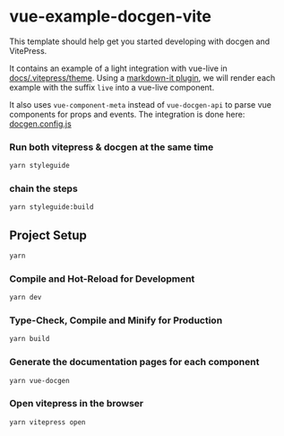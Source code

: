 # vue-example-docgen-vite

This template should help get you started developing with docgen and VitePress.

It contains an example of a light integration with vue-live in [docs/.vitepress/theme](./docs/.vitepress/theme).
Using a [markdown-it plugin](./docs/.vitepress/vue-live-md-it.mjs), we will render each example with the suffix `live` into a vue-live component.

It also uses `vue-component-meta` instead of `vue-docgen-api` to parse vue components for props and events.
The integration is done here: [docgen.config.js](./docgen.config.js)

### Run both vitepress & docgen at the same time

```sh
yarn styleguide
```

### chain the steps

```sh
yarn styleguide:build
```

## Project Setup

```sh
yarn
```

### Compile and Hot-Reload for Development

```sh
yarn dev
```

### Type-Check, Compile and Minify for Production

```sh
yarn build
```

### Generate the documentation pages for each component

```sh
yarn vue-docgen
```

### Open vitepress in the browser

```sh
yarn vitepress open
```
